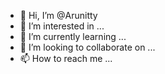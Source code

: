 - 👋 Hi, I’m @Arunitty
- 👀 I’m interested in ...
- 🌱 I’m currently learning ...
- 💞️ I’m looking to collaborate on ...
- 📫 How to reach me ...

<!---
Arunitty/Arunitty is a ✨ special ✨ repository because its `README.md` (this file) appears on your GitHub profile.
You can click the Preview link to take a look at your changes.
--->
